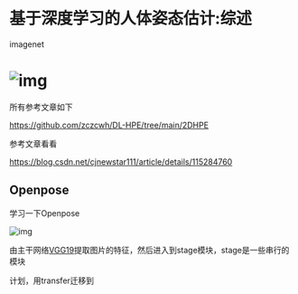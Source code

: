 # 基于深度学习的人体姿态估计:综述

imagenet



# ![img](https://img-blog.csdnimg.cn/20210328181839332.png?x-oss-process=image/watermark,type_ZmFuZ3poZW5naGVpdGk,shadow_10,text_aHR0cHM6Ly9ibG9nLmNzZG4ubmV0L2NqbmV3c3RhcjExMQ==,size_16,color_FFFFFF,t_70)

所有参考文章如下

https://github.com/zczcwh/DL-HPE/tree/main/2DHPE

参考文章看看

https://blog.csdn.net/cjnewstar111/article/details/115284760

## Openpose

学习一下Openpose

![img](https://img-blog.csdnimg.cn/2021032818204684.png?x-oss-process=image/watermark,type_ZmFuZ3poZW5naGVpdGk,shadow_10,text_aHR0cHM6Ly9ibG9nLmNzZG4ubmV0L2NqbmV3c3RhcjExMQ==,size_16,color_FFFFFF,t_70)

由主干网络[VGG19](https://so.csdn.net/so/search?q=VGG19&spm=1001.2101.3001.7020)提取图片的特征，然后进入到stage模块，stage是一些串行的模块



计划，用transfer迁移到

